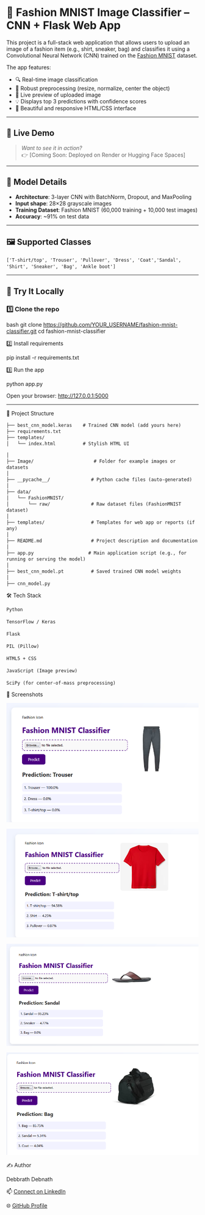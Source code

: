 # 🧥 Fashion MNIST Image Classifier – CNN + Flask Web App

This project is a full-stack web application that allows users to upload an image of a fashion item (e.g., shirt, sneaker, bag) and classifies it using a Convolutional Neural Network (CNN) trained on the [Fashion MNIST](https://github.com/zalandoresearch/fashion-mnist) dataset.

The app features:
- 🔍 Real-time image classification
- 🧠 Robust preprocessing (resize, normalize, center the object)
- 📸 Live preview of uploaded image
- 💡 Displays top 3 predictions with confidence scores
- 🎨 Beautiful and responsive HTML/CSS interface

---

## 🚀 Live Demo

> _Want to see it in action?_  
> 👉 [Coming Soon: Deployed on Render or Hugging Face Spaces]

---

## 🧠 Model Details

- **Architecture**: 3-layer CNN with BatchNorm, Dropout, and MaxPooling
- **Input shape**: 28×28 grayscale images
- **Training Dataset**: Fashion MNIST (60,000 training + 10,000 test images)
- **Accuracy**: ~91% on test data

---

## 🖼️ Supported Classes

``` ['T-shirt/top', 'Trouser', 'Pullover', 'Dress', 'Coat','Sandal', 'Shirt', 'Sneaker', 'Bag', 'Ankle boot'] ```

---

## 🧪 Try It Locally

### 1️⃣ Clone the repo

bash
git clone https://github.com/YOUR_USERNAME/fashion-mnist-classifier.git
cd fashion-mnist-classifier

2️⃣ Install requirements

pip install -r requirements.txt

3️⃣ Run the app

python app.py

Open your browser: http://127.0.0.1:5000

---

📁 Project Structure

```├── app.py                  # Flask backend
├── best_cnn_model.keras    # Trained CNN model (add yours here)
├── requirements.txt
├── templates/
│   └── index.html          # Stylish HTML UI
```
```Image-Classification-AI/
│
├── Image/                      # Folder for example images or datasets
│
├── __pycache__/               # Python cache files (auto-generated)
│
├── data/
│   └── FashionMNIST/
│       └── raw/               # Raw dataset files (FashionMNIST dataset)
│
├── templates/                 # Templates for web app or reports (if any)
│
├── README.md                  # Project description and documentation
│
├── app.py                    # Main application script (e.g., for running or serving the model)
│
├── best_cnn_model.pt          # Saved trained CNN model weights
│
├── cnn_model.py 
```

🛠 Tech Stack

    Python

    TensorFlow / Keras

    Flask

    PIL (Pillow)

    HTML5 + CSS

    JavaScript (Image preview)

    SciPy (for center-of-mass preprocessing)

📸 Screenshots

![Screenshot](https://github.com/debbrath/ImageClassification/blob/main/Image/2025-07-30%2014_25_37-Window.png)

![Screenshot](https://github.com/debbrath/ImageClassification/blob/main/Image/2025-07-30%2014_27_19-Window.png)

![Screenshot](https://github.com/debbrath/ImageClassification/blob/main/Image/2025-07-30%2014_27_41-Window.png)

![Screenshot](https://github.com/debbrath/ImageClassification/blob/main/Image/2025-07-30%2014_28_25-Window.png)

✍️ Author

Debbrath Debnath

📫 [Connect on LinkedIn](https://www.linkedin.com/in/debbrathdebnath/)

🌐 [GitHub Profile](https://github.com/debbrath)

